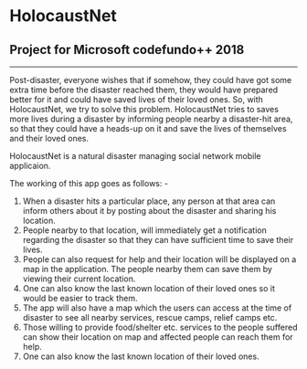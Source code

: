 # HolocaustNet
## Project for Microsoft codefundo++ 2018
<hr>

Post-disaster, everyone wishes that if somehow, they could have got some extra time before the disaster reached them, they would have prepared better for it and could have saved lives of their loved ones. So, with HolocaustNet, we try to solve this problem. HolocaustNet tries to saves more lives during a disaster by informing people nearby a disaster-hit area, so that they could have a heads-up on it and save the lives of themselves and their loved ones.

HolocaustNet is a natural disaster managing social network mobile applicaion.

The working of this app goes as follows: -
<ol>
<li>When a disaster hits a particular place, any person at that area can inform others about it by posting about the disaster and sharing his location.</li>
  <li>People nearby to that location, will immediately get a notification regarding the disaster so that they can have sufficient time to save their lives.</li>
  <li>People can also request for help and their location will be displayed on a map in the application. The people nearby them can save them by viewing their current location.</li>
  <li> One can also know the last known location of their loved ones so it would be easier to track them.</li>
  <li> The app will also have a map which the users can access at the time of disaster to see all nearby services, rescue camps, relief camps etc.</li>
  <li> Those willing to provide food/shelter etc. services to the people suffered can show their location on map and affected people can reach them for help.</li>
  <li> One can also know the last known location of their loved ones.</li>
  </ol>

